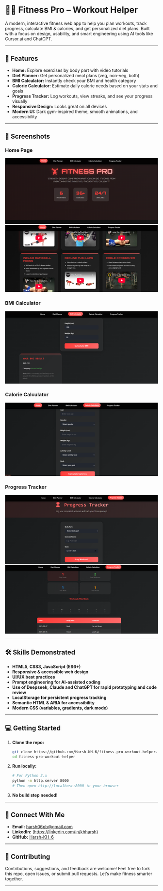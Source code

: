 # 🏋️‍♂️ Fitness Pro – Workout Helper

A modern, interactive fitness web app to help you plan workouts, track progress, calculate BMI & calories, and get personalized diet plans. Built with a focus on design, usability, and smart engineering using AI tools like Cursor.ai and ChatGPT.

---

## 🚀 Features

- **Home:** Explore exercises by body part with video tutorials
- **Diet Planner:** Get personalized meal plans (veg, non-veg, both)
- **BMI Calculator:** Instantly check your BMI and health category
- **Calorie Calculator:** Estimate daily calorie needs based on your stats and goals
- **Progress Tracker:** Log workouts, view streaks, and see your progress visually
- **Responsive Design:** Looks great on all devices
- **Modern UI:** Dark gym-inspired theme, smooth animations, and accessibility

---

## 📸 Screenshots

### Home Page
![Home 1](assets/Home1.png)
![Home 2](assets/Home2.png)

### BMI Calculator
![BMI](assets/Bmi.png)

### Calorie Calculator
![Calorie](assets/Calorie.png)

### Progress Tracker
![Tracker 1](assets/Tracker1.png)
![Tracker 2](assets/Tracker2.png)

---

## 🛠️ Skills Demonstrated

- **HTML5, CSS3, JavaScript (ES6+)**
- **Responsive & accessible web design**
- **UI/UX best practices**
- **Prompt engineering for AI-assisted coding**
- **Use of Deepseek, Claude and ChatGPT for rapid prototyping and code review**
- **LocalStorage for persistent progress tracking**
- **Semantic HTML & ARIA for accessibility**
- **Modern CSS (variables, gradients, dark mode)**

---

## 💻 Getting Started

1. **Clone the repo:**
   ```bash
   git clone https://github.com/Harsh-KH-6/fitness-pro-workout-helper.git
   cd fitness-pro-workout-helper
   ```
2. **Run locally:**
   ```bash
   # For Python 3.x
   python -m http.server 8000
   # Then open http://localhost:8000 in your browser
   ```
3. **No build step needed!**

---

## 🤝 Connect With Me

- **Email:** [harsh06pb@gmail.com](mailto:harsh06pb@gmail.com)
- **LinkedIn:** (https://linkedin.com/in/khharsh)
- **GitHub:** [Harsh-KH-6](https://github.com/Harsh-KH-6)

---

## 🙌 Contributing

Contributions, suggestions, and feedback are welcome! Feel free to fork this repo, open issues, or submit pull requests. Let’s make fitness smarter together.

---
